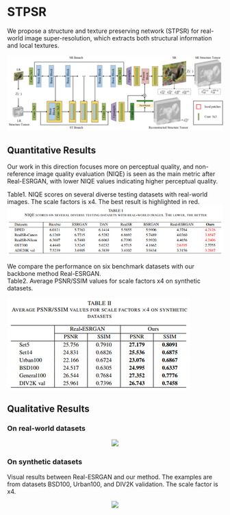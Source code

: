 # STPSR
We propose a structure and texture preserving network (STPSR) for real-world image super-resolution, which extracts both structural information and local textures.

<p align="center">  
  <img src="https://github.com/bjzzhou/STPSR/blob/main/Figures/framework.png">  
</p>


## Quantitative Results
Our work in this direction focuses more on perceptual quality, and non-reference image quality evaluation (NIQE) is seen as the main metric after Real-ESRGAN, with lower NIQE values indicating higher perceptual quality.

Table1. NIQE scores on several diverse testing datasets with real-world images. The scale factors is x4. The best result is highlighted in red.
<img src="https://github.com/bjzzhou/STPSR/blob/main/Figures/table1.png"> 

We compare the performance on six benchmark datasets with our backbone method Real-ESRGAN.  
Table2. Average PSNR/SSIM values for scale factors x4 on synthetic datasets.

<img src="https://github.com/bjzzhou/STPSR/blob/main/Figures/table2.png">  

    
## Qualitative Results
### On real-world datasets

<p align="center">  
  <img src="https://github.com/bjzzhou/STPSR/blob/main/Figures/other_real.png">  
</p>

### On synthetic datasets
Visual results between Real-ESRGAN and our method. The examples are from datasets BSD100, Urban100, and DIV2K validation. The scale factor is x4.

<p align="center">  
  <img src="https://github.com/bjzzhou/STPSR/blob/main/Figures/other_synthetic.png">  
</p>


